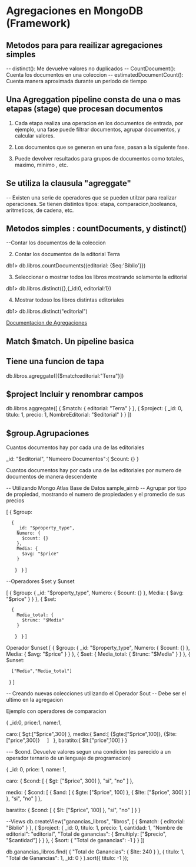 # Agregaciones en MongoDB (Framework)

## Metodos para para reailizar agregaciones simples

-- distinct(): Me devuelve valores no duplicados
-- CountDocument(): Cuenta los documentos en una coleccion
-- estimatedDocumentCount(): Cuenta manera aproximada durante un periodo de tiempo

## Una Agreggation pipeline consta de una o mas etapas (stage) que procesan documentos 

1. Cada etapa realiza una operacion en los documentos de entrada, por ejemplo, una fase puede filtrar documentos, agrupar documentos, y calcular valores.

2. Los documentos que se generan en una fase, pasan a la siguiente fase.

3. Puede devolver resultados para grupos de documentos como totales, maximo, minimo , etc.

## Se utiliza la clausula "agreggate"

-- Existen una serie de operadores que se pueden utilzar para realizar operaciones. Se tienen distintos tipos: etapa, comparacion,booleanos, aritmeticos, de cadena, etc.

## Metodos simples : countDocuments, y distinct()

--Contar los documentos de la coleccion

2. Contar los documentos de la editorial Terra

db1> db.libros.countDocuments({editorial: {$eq:'Biblio'}})

3. Seleccionar o mostrar todos los libros mostrando solamente la editorial

db1> db.libros.distinct({},{_id:0, editorial:1})


4. Mostrar todoso los libros distintas editoriales

db1> db.libros.distinct("editorial")

[Documentacion de Agregaciones](https://www.mongodb.com/docs/manual/aggregation/)

## Match $match. Un pipeline basica

## Tiene una funcion de tapa

db.libros.agreggate([{$match:editorial:"Terra"}])

## $project Incluir y renombrar campos

db.libros.aggregate([
    {
        $match: { editorial: "Terra" }
    },
    {
        $project: {
            _id: 0,
            titulo: 1,
            precio: 1,
            NombreEditorial: "$editorial"
        }
    }
])

## $group.Agrupaciones

Cuantos documentos hay por cada una de las editoriales

_id: "$editorial",
"Numeero Documentos":{
    $count: {}
}

Cuantos documentos hay por cada una de las editoriales por numero de documentos de manera descendente



-- Utilizando Mongo Atlas Base de Datos sample_airnb
-- Agrupar por tipo de propiedad, mostrando el numero de propiedades y el promedio de sus precios 


[
  {
    $group:
     
      {
        _id: "$property_type",
        Numero: {
          $count: {}
        },
        Media: {
          $avg: "$price"
        }
      }
  }
]

--Operadores $set y $unset

[
  {
    $group: {
      _id: "$property_type",
      Numero: {
        $count: {}
      },
      Media: {
        $avg: "$price"
      }
    }
  },
  {
    $set:
    
      {
        Media_total: {
          $trunc: "$Media"
        }
      }
  }
]


Operador $unset
[
  {
    $group: {
      _id: "$property_type",
      Numero: {
        $count: {}
      },
      Media: {
        $avg: "$price"
      }
    }
  },
  {
    $set: {
      Media_total: {
        $trunc: "$Media"
      }
    }
  },
  {
    $unset:
    
      ["Media","Media_total"]
  }
]


-- Creando nuevas colecciones utilizando el Operador $out
-- Debe ser el ultimo en la agregacion


Ejemplo con operadores de comparacion

{
  _id:0,
  price:1,
  name:1,
  
  caro:{
    $gt:["$price",300]
  },
  medio:{
    $and:[
      {$gte:["$price",100]},
      {$lte:["price",300]}
    ]
  },
  baratito:{
    $lt:["price",100]
  }
}


--- $cond. Devuelve valores segun una condicion (es parecido a un operador ternario de un lenguaje de programacion)

{
  _id: 0,
  price: 1,
  name: 1,

  caro: {
    $cond: [
      { $gt: ["$price", 300] },
      "si",
      "no"
    ]
  },

  medio: {
    $cond: [
      { 
        $and: [
          { $gte: ["$price", 100] },
          { $lte: ["$price", 300] }
        ] 
      },
      "si",
      "no"
    ]
  },

  baratito: {
    $cond: [
      { $lt: ["$price", 100] },
      "si",
      "no"
    ]
  }
}

--Views
db.createView("ganancias_libros",
"libros",
[
  {
    $match: {
      editorial: "Biblio"
    }
  },
  {
    $project: {
      _id: 0,
      titulo: 1,
      precio: 1,
      cantidad: 1,
      "Nombre de editorial": "editorial",
      "Total de ganancias": {
        $multiply: ["$precio", "$cantidad"]
      }
    }
  },
  {
    $sort: {
      "Total de ganancias": -1
    }
  }
])

db.ganancias_libros.find(
  { "Total de Ganancias": { $lte: 240 } },
  {
    titulo: 1,
    "Total de Ganancias": 1,
    _id: 0
  }
).sort({ titulo: -1 });
